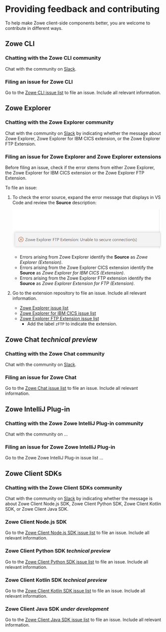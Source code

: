 # Providing feedback and contributing

To help make Zowe client-side components better, you are welcome to contribute in different ways.

## Zowe CLI

### Chatting with the Zowe CLI community

Chat with the community on [Slack](https://openmainframeproject.slack.com/archives/CC8AALGN6).

### Filing an issue for Zowe CLI

Go to the [Zowe CLI issue list](https://github.com/zowe/zowe-cli/issues) to file an issue. Include all relevant information.

## Zowe Explorer

### Chatting with the Zowe Explorer community

Chat with the community on [Slack](https://openmainframeproject.slack.com/archives/CUVE37Z5F) by indicating whether the message about Zowe Explorer, Zowe Explorer for IBM CICS extension, or the Zowe Explorer FTP Extension.

### Filing an issue for Zowe Explorer and Zowe Explorer extensions

Before filing an issue, check if the error stems from either Zowe Explorer, the Zowe Explorer for IBM CICS extension or the Zowe Explorer FTP Extension.

To file an issue:

1. To check the error source, expand the error message that displays in VS Code and review the **Source** description:

    ![Image that shows how to check the error source](../images/ze/ZE-ftp-find-source.gif)
    - Errors arising from Zowe Explorer identify the **Source** as *Zowe Explorer (Extension)*.
    - Errors arising from the Zowe Explorer CICS extension identify the **Source** as *Zowe Explorer for IBM CICS (Extension)*.
    - Errors arising from the Zowe Explorer FTP extension identify the **Source** as *Zowe Explorer Extension for FTP (Extension)*.

2. Go to the extension repository to file an issue. Include all relevant information.
    - [Zowe Explorer issue list](https://github.com/zowe/zowe-explorer-vscode/issues)
    - [Zowe Explorer for IBM CICS issue list](https://github.com/zowe/cics-for-zowe-client/issues)
    - [Zowe Explorer FTP Extension issue list](https://github.com/zowe/zowe-explorer-vscode/issues)
        - Add the label `zFTP` to indicate the extension.

## Zowe Chat *technical preview*

### Chatting with the Zowe Chat community

Chat with the community on [Slack](https://openmainframeproject.slack.com/archives/C03NNABMN0J).

### Filing an issue for Zowe Chat

Go to the [Zowe Chat issue list](https://github.com/zowe/zowe-chat/issues) to file an issue. Include all relevant information.

## Zowe IntelliJ Plug-in

### Chatting with the Zowe Zowe IntelliJ Plug-in community

Chat with the community on ...

### Filing an issue for Zowe Zowe IntelliJ Plug-in

Go to the Zowe Zowe IntelliJ Plug-in issue list ...

## Zowe Client SDKs

### Chatting with the Zowe Client SDKs community

Chat with the community on [Slack](https://openmainframeproject.slack.com/archives/C010AUS5MK5) by indicating whether the message is about Zowe Client Node.js SDK, Zowe Client Python SDK, Zowe Client Kotlin SDK, or Zowe Client Java SDK.

### Zowe Client Node.js SDK

Go to the [Zowe Client Node.js SDK issue list](https://github.com/zowe/zowe-cli/issues) to file an issue. Include all relevant information.

### Zowe Client Python SDK *technical preview*

Go to the [Zowe Client Python SDK issue list](https://github.com/zowe/zowe-client-python-sdk/issues) to file an issue. Include all relevant information.

### Zowe Client Kotlin SDK *technical preview*

Go to the [Zowe Client Kotlin SDK issue list](https://github.com/zowe/zowe-client-kotlin-sdk/issues) to file an issue. Include all relevant information.

### Zowe Client Java SDK *under development*

Go to the [Zowe Client Java SDK issue list](https://github.com/zowe/zowe-client-java-sdk/issues) to file an issue. Include all relevant information.

